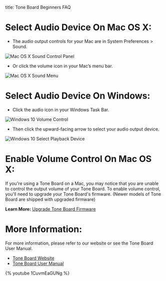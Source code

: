 title: Tone Board Beginners FAQ

# Select Audio Device On Mac OS X:

* The audio output controls for your Mac are in System Preferences > Sound.

![Mac OS X Sound Control Panel](/images/toneboard/tb_faq_01.JPG)

* Or click the volume icon in your Mac’s menu bar.

![Mac OS X Sound Menu](/images/toneboard/tb_faq_02.JPG)

# Select Audio Device On Windows:

* Click the audio icon in your Windows Task Bar.

![Windows 10 Volume Control](/images/toneboard/tb_faq_03.JPG)

* Then click the upward-facing arrow to select your audio output device.

![Windows 10 Select Playback Device](/images/toneboard/tb_faq_04.JPG)

# Enable Volume Control On Mac OS X:

If you're using a Tone Board on a Mac, you may notice that you are unable to control the output volume of your Tone Board. To enable volume control, you'll need to upgrade your Tone Board's firmware. (Newer models of Tone Board are shipped with upgraded firmware)

**Learn More:**
[Upgrade Tone Board Firmware](https://docs.khadas.com/toneboard/HowtoUpgradeFirmware.html)

# More Information:

For more information, please refer to our website or see the Tone Board User Manual.

* [Tone Board Website](https://www.khadas.com/tone)
* [Tone Board User Manual](https://docs.khadas.com/toneboard/UserManual.html)

{% youtube 1CuvmEaGUNg %}

